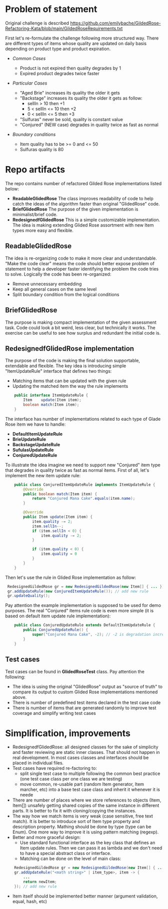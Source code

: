 
# Problem of statement

Original challenge is described https://github.com/emilybache/GildedRose-Refactoring-Kata/blob/main/GildedRoseRequirements.txt

First let's re-formulate the challenge following more structured way. There are different types of items whose quality are updated on daily basis depending on product type and product expiration.
  * *Common Cases*
    * Product is not expired then quality degrades by 1
    * Expired product degrades twice faster

  * *Particular Cases*
    * "Aged Brie" increases its quality the older it gets
    * "Backstage" increases its quality the older it gets as follow:
        * sellIn > 10 then +1
        * 5 < sellIn <= 10 then +2
        * 0 < sellIn <= 5 then  +3
    * "Sulfuras" never be sold, quality is constant value
    * "Conjured" (NEW case) degrades in quality twice as fast as normal

  * *Boundary conditions*
    * Item quality has to be >= 0 and <= 50
    * Sulfuras quality is 80

# Repo artifacts

The repo contains number of refactored Gilded Rose implementations listed below:
  * **ReadableGlidedRose**  The class improves readability of code to help catch the ideas of the algorithm faster than original "GlidedRose" code.
  * **BriefGlidedRose**  The purpose of the given implementation is minimalist/brief code.
  * **RedesignedfGlidedRose** This is a simple customizable implementation. The idea is making extending Glided Rose assortment with new Item types more easy and flexible.

## ReadableGlidedRose

The idea is re-organizing code to make it more clear and understandable. "Make the code clear" means the code should better expose problem of statement to help a developer faster identifying the problem the code tries to solve. Logically the code has been re-organized:
  * Remove unnecessary embedding
  * Keep all general cases on the same level
  * Split boundary condition from the logical conditions


## BriefGlidedRose

The purpose is making compact implementation of the given assessment task. Code could look a bit weird, less clear, but technically it works. The exercise can be useful to see how surplus and redundant the initial code is.


## RedesignedfGlidedRose implementation

The purpose of the code is making the final solution supportable, extendable and flexible. The key idea is introducing simple "ItemUpdateRule" interface that defines two things:
  * Matching items that can be updated with the given rule
  * Updating the matched item the way the rule implements

```java
    public interface ItemUpdateRule {
        Item    update(Item item);
        boolean match(Item item);
    }
```

The interface has number of implementations related to each type of Glade Rose item we have to handle:
  * **DefaultItemUpdateRule**
  * **BrieUpdateRule**
  * **BackstageUpdateRule**
  * **SufulasUpdateRule**
  * **ConjuredUpdateRule**


To illustrate the idea imagine we need to support new "Conjured" item type that degrades in quality twice as fast as normal items. First of all, let's implement the new item update rule:

```java
    public class ConjuredItemUpdateRule implements ItemUpdateRule {
        @Override
        public boolean match(Item item) {
            return "Conjured Mana Cake".equals(item.name);
        }

        @Override
        public Item update(Item item) {
            item.quality -= 2;
            item.sellIn--;
            if (item.sellIn < 0) {
                item.quality -= 2;
            }

            if (item.quality < 0) {
                item.quality = 0
            }
        }
    }
```

Then let's use the rule in Glided Rose implementation as follow:

```java
 RedesignedGildedRose gr = new RedesignedGildedRose(new Item[] { ... });
 gr.addUpdateRule(new ConjuredItemUpdateRule()); // add new rule
 gr.updateQuality();
```

Pay attention the example implementation is supposed to be used for demo purposes. The real "Conjured" items rule code is even more simple (it is based on default item update rule implementation):
```java
    public class ConjuredUpdateRule extends DefaultItemUpdateRule {
        public ConjuredUpdateRule() {
            super("Conjured Mana Cake", -2); // -2 is degradation increment supported with DefaultItemUpdateRule base class
        }
    }

```

## Test cases

Test cases can be found in **GlidedRoseTest** class. Pay attention the following:
  * The idea is using the original "GlidedRose" output as "source of truth" to compare its output to custom Glided Rose implementations mentioned above.
  * There is number of predefined test items declared in the test case code
  * There is number of items that are generated randomly to improve test coverage and simplify writing test cases


# Simplification, improvements

 * RedesignedfGlidedRose: all designed classes for the sake of simplicity and faster reviewing are static inner classes. That should not happen in real development. In most cases classes and interfaces should be placed in individual files.
 * Test cases have required re-factoring to:
    * split single test case to multiple following the common best practice (one test case class per one class we are testing)
    * move common, re-usable part (random Item generator, Item marcher, etc) into a base test case class and inherit it whenever it is neede
 * There are number of places where we store references to objects (Item, Item[]) unsafely getting shared copies of the same instance in different parts. It is better to fix it with cloning/copying the instances.
 * The way how we match items is very weak (case sensitive, free text match). It is better to introduce sort of Item type property and description property. Mathing should be done by type (type can be Enum). One more way to improve it is using pattern matching (regexp).
 * Better and more graceful design:
    * Use standard functional interface as the key class that defines an Item update rules. Then we can pass it as lambda and we don't need to have a special abstract class or interface.
    * Matching can be done on the level of main class:
```java
    RedesignedGildedRose gr = new RedesignedGildedRose(new Item[] { ... });
    gr.addUpdateRule("<math string>" | item_type>, item -> {
        ...
        return newItem;
    }); // add new rule

```

  * Item itself should be implemented better manner (argument validation, equal, hash, etc)






